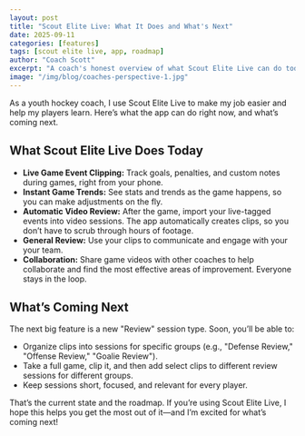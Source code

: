 ```yaml
---
layout: post
title: "Scout Elite Live: What It Does and What's Next"
date: 2025-09-11
categories: [features]
tags: [scout elite live, app, roadmap]
author: "Coach Scott"
excerpt: "A coach's honest overview of what Scout Elite Live can do today, and a look at the next features coming soon."
image: "/img/blog/coaches-perspective-1.jpg"
---
```


As a youth hockey coach, I use Scout Elite Live to make my job easier and help my players learn. Here’s what the app can do right now, and what’s coming next.

## What Scout Elite Live Does Today

- **Live Game Event Clipping:** Track goals, penalties, and custom notes during games, right from your phone.
- **Instant Game Trends:** See stats and trends as the game happens, so you can make adjustments on the fly.
- **Automatic Video Review:** After the game, import your live-tagged events into video sessions. The app automatically creates clips, so you don’t have to scrub through hours of footage.
- **General Review:** Use your clips to communicate and engage with your your team.
- **Collaboration:** Share game videos with other coaches to help collaborate and find the most effective areas of improvement. Everyone stays in the loop.

## What’s Coming Next

The next big feature is a new "Review" session type. Soon, you’ll be able to:

- Organize clips into sessions for specific groups (e.g., "Defense Review," "Offense Review," "Goalie Review").
- Take a full game, clip it, and then add select clips to different review sessions for different groups.
- Keep sessions short, focused, and relevant for every player.

That’s the current state and the roadmap. If you’re using Scout Elite Live, I hope this helps you get the most out of it—and I’m excited for what’s coming next!
